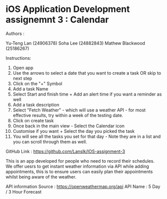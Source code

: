# iOS Application Development assignemnt 3 : Calendar

Authors : 

Yu-Teng Lan         (24906378)
Soha Lee            (24882843)
Mathew Blackwood    (25186267)

Instructions: 

1. Open app
2. Use the arrows to select a date that you want to create a task OR skip to next step
4. Click on the "+" Symbol
5. Add a task Name
6. Select Start and finish time + Add an alert time if you want a reminder as well
7. Add a task description 
8. Select "Fetch Weather" - which will use a weather API - for most effective results, try within a week of the testing date.
9. Click on create task
10. Once back in the main view - Select the Calendar icon
11. Customise if you want + Select the day you picked the task
12. You will see all the tasks you set for that day - Note they are in a list and you can scroll through them as well. 


GitHub Link : https://github.com/Lanslk/IOS-assignment-3

This is an app developed for people who need to record their schedules.
We offer uesrs to get instant weather information via API while adding appointments, this is to ensure users can easily plan their appointments whilst being aware of the weather. 


API information
Source : https://openweathermap.org/api
API Name : 5 Day / 3 Hour Forecast
